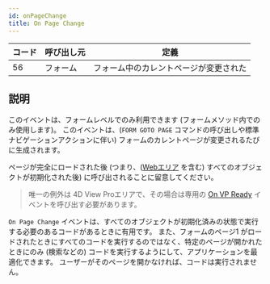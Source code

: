 ```yaml
---
id: onPageChange
title: On Page Change
---
```


| コード | 呼び出し元 | 定義                  |
| --- | ----- | ------------------- |
| 56  | フォーム  | フォーム中のカレントページが変更された |

## 説明

このイベントは、フォームレベルでのみ利用できます (フォームメソッド内でのみ使用します)。 このイベントは、(`FORM GOTO PAGE` コマンドの呼び出しや標準ナビゲーションアクションに伴い) フォームのカレントページが変更されるたびに生成されます。

ページが完全にロードされた後 (つまり、([Webエリア](FormObjects/webArea_overview.md) を含む) すべてのオブジェクトが初期化された後) に呼び出されることに留意してください。

> 唯一の例外は 4D View Proエリアで、その場合は専用の [On VP Ready](onVpReady.md) イベントを呼び出す必要があります。

`On Page Change` イベントは、すべてのオブジェクトが初期化済みの状態で実行する必要のあるコードがあるときに有用です。 また、フォームのページ1 がロードされたときにすべてのコードを実行するのではなく、特定のページが開かれたときにのみ (検索などの) コードを実行するようにして、アプリケーションを最適化できます。 ユーザーがそのページを開かなければ、コードは実行されません。